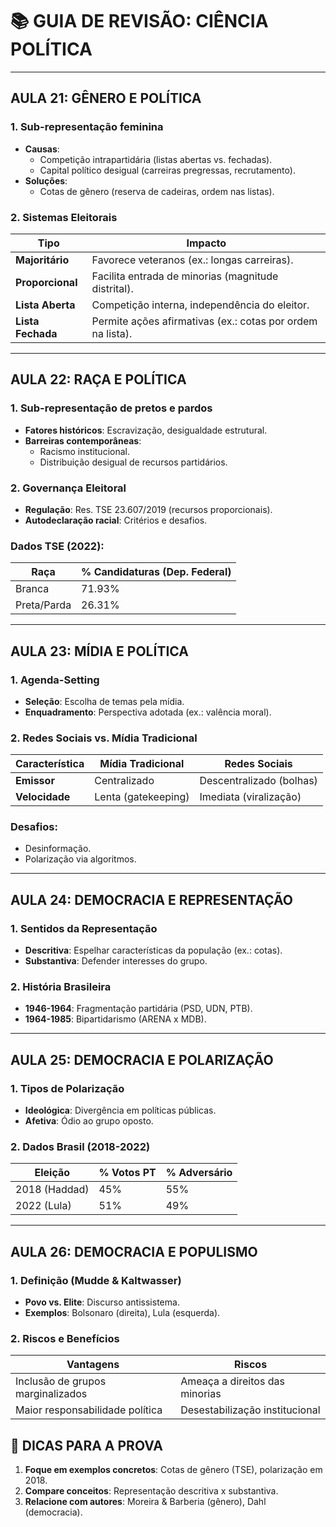# 📚 GUIA DE REVISÃO: CIÊNCIA POLÍTICA  

---

## **AULA 21: GÊNERO E POLÍTICA**  
### **1. Sub-representação feminina**  
- **Causas**:  
  - Competição intrapartidária (listas abertas vs. fechadas).  
  - Capital político desigual (carreiras pregressas, recrutamento).  
- **Soluções**:  
  - Cotas de gênero (reserva de cadeiras, ordem nas listas).  

### **2. Sistemas Eleitorais**  
| **Tipo**       | **Impacto**                                                                 |
|----------------|-----------------------------------------------------------------------------|
| **Majoritário** | Favorece veteranos (ex.: longas carreiras).                                |
| **Proporcional**| Facilita entrada de minorias (magnitude distrital).                        |
| **Lista Aberta**| Competição interna, independência do eleitor.                              |
| **Lista Fechada**| Permite ações afirmativas (ex.: cotas por ordem na lista).                |

---

## **AULA 22: RAÇA E POLÍTICA**  
### **1. Sub-representação de pretos e pardos**  
- **Fatores históricos**: Escravização, desigualdade estrutural.  
- **Barreiras contemporâneas**:  
  - Racismo institucional.  
  - Distribuição desigual de recursos partidários.  

### **2. Governança Eleitoral**  
- **Regulação**: Res. TSE 23.607/2019 (recursos proporcionais).  
- **Autodeclaração racial**: Critérios e desafios.  

### **Dados TSE (2022)**:  
| **Raça**      | % Candidaturas (Dep. Federal) |  
|---------------|-------------------------------|  
| Branca        | 71.93%                       |  
| Preta/Parda   | 26.31%                       |  

---

## **AULA 23: MÍDIA E POLÍTICA**  
### **1. Agenda-Setting**  
- **Seleção**: Escolha de temas pela mídia.  
- **Enquadramento**: Perspectiva adotada (ex.: valência moral).  

### **2. Redes Sociais vs. Mídia Tradicional**  
| **Característica**  | **Mídia Tradicional**       | **Redes Sociais**               |  
|---------------------|-----------------------------|----------------------------------|  
| **Emissor**         | Centralizado                | Descentralizado (bolhas)         |  
| **Velocidade**      | Lenta (gatekeeping)         | Imediata (viralização)           |  

### **Desafios**:  
- Desinformação.  
- Polarização via algoritmos.  

---

## **AULA 24: DEMOCRACIA E REPRESENTAÇÃO**  
### **1. Sentidos da Representação**  
- **Descritiva**: Espelhar características da população (ex.: cotas).  
- **Substantiva**: Defender interesses do grupo.  

### **2. História Brasileira**  
- **1946-1964**: Fragmentação partidária (PSD, UDN, PTB).  
- **1964-1985**: Bipartidarismo (ARENA x MDB).  

---

## **AULA 25: DEMOCRACIA E POLARIZAÇÃO**  
### **1. Tipos de Polarização**  
- **Ideológica**: Divergência em políticas públicas.  
- **Afetiva**: Ódio ao grupo oposto.  

### **2. Dados Brasil (2018-2022)**  
| **Eleição**       | % Votos PT | % Adversário |  
|--------------------|------------|--------------|  
| 2018 (Haddad)      | 45%        | 55%          |  
| 2022 (Lula)       | 51%        | 49%          |  

---

## **AULA 26: DEMOCRACIA E POPULISMO**  
### **1. Definição (Mudde & Kaltwasser)**  
- **Povo vs. Elite**: Discurso antissistema.  
- **Exemplos**: Bolsonaro (direita), Lula (esquerda).  

### **2. Riscos e Benefícios**  
| **Vantagens**                     | **Riscos**                          |  
|-----------------------------------|-------------------------------------|  
| Inclusão de grupos marginalizados | Ameaça a direitos das minorias      |  
| Maior responsabilidade política   | Desestabilização institucional      |  


## 📌 **DICAS PARA A PROVA**  
1. **Foque em exemplos concretos**: Cotas de gênero (TSE), polarização em 2018.  
2. **Compare conceitos**: Representação descritiva x substantiva.  
3. **Relacione com autores**: Moreira & Barberia (gênero), Dahl (democracia).  